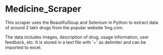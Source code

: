 # Medicine_Scraper

This scraper uses the BeautifulSoup and Selenium in Python to extract data of around 2 lakh drugs from the popular website 1mg.com. 

The data includes images, description of drug, usage information, user feedback, etc.
It is stored in a text file with '~' as delimiter and can be imported to excel.
